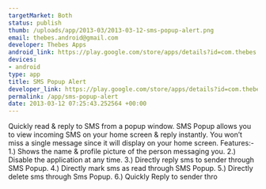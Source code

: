 ```yaml
--- 
targetMarket: Both
status: publish
thumb: /uploads/app/2013-03/2013-03-12-sms-popup-alert.png
email: thebes.android@gmail.com
developer: Thebes Apps
android_link: https://play.google.com/store/apps/details?id=com.thebes.smspopupfree
devices: 
- android
type: app
title: SMS Popup Alert
developer_link: https://play.google.com/store/apps/details?id=com.thebes.smspopupfree
permalink: /app/sms-popup-alert
date: 2013-03-12 07:25:43.252564 +00:00
---
```


Quickly read & reply to SMS from a popup window. SMS Popup allows you to view incoming SMS on your home screen & reply instantly. You won’t miss a single message since it will display on your home screen.
Features:- 
1.)	Shows the name & profile picture of the person messaging you.
2.)	Disable the application at any time.
3.)	Directly reply sms to sender through SMS Popup.
4.)	Directly mark sms as read through SMS Popup.
5.)	Directly delete sms through Sms Popup.
6.)	Quickly Reply to sender thro

